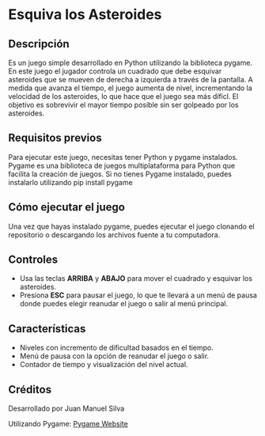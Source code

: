 # Esquiva los Asteroides

## Descripción
Es un juego simple desarrollado en Python utilizando la biblioteca pygame. En este juego el jugador controla un cuadrado que debe esquivar asteroides que se mueven de derecha a izquierda a través de la pantalla. A medida que avanza el tiempo, el juego aumenta de nivel, incrementando la velocidad de los asteroides, lo que hace que el juego sea más díficl. El objetivo es sobrevivir el mayor tiempo posible sin ser golpeado por los asteroides.

## Requisitos previos
Para ejecutar este juego, necesitas tener Python y pygame instalados. Pygame es una biblioteca de juegos multiplataforma para Python que facilita la creación de juegos. Si no tienes Pygame instalado, puedes instalarlo utilizando pip install pygame

## Cómo ejecutar el juego
Una vez que hayas instalado pygame, puedes ejecutar el juego clonando el repositorio o descargando los archivos fuente a tu computadora.

## Controles
- Usa las teclas **ARRIBA** y **ABAJO** para mover el cuadrado y esquivar los asteroides.
- Presiona **ESC** para pausar el juego, lo que te llevará a un menú de pausa donde puedes elegir reanudar el juego o salir al menú principal.

## Características
- Niveles con incremento de dificultad basados en el tiempo.
- Menú de pausa con la opción de reanudar el juego o salir.
- Contador de tiempo y visualización del nivel actual.

## Créditos
Desarrollado por Juan Manuel Silva

Utilizando Pygame: [Pygame Website](https://www.pygame.org/)


